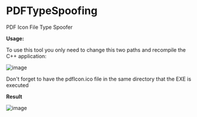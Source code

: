 # PDFTypeSpoofing
PDF Icon File Type Spoofer

**Usage:**

To use this tool you only need to change this two paths and recompile the C++ application:

![image](https://github.com/S12cybersecurity/PDFTypeSpoofing/assets/79543461/5462d8c2-0c5b-44a7-a5f7-29f14ff5372f)

Don't forget to have the pdfIcon.ico file in the same directory that the EXE is executed

**Result**

![image](https://github.com/S12cybersecurity/PDFTypeSpoofing/assets/79543461/ebba645b-ea51-449c-a3e9-b493b7ed55f4)
